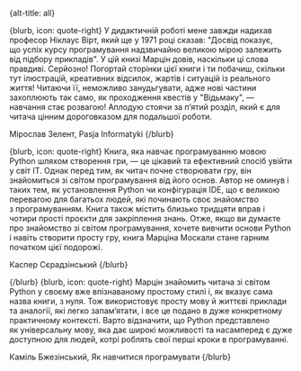 {alt-title: all}

{blurb, icon: quote-right}
У дидактичній роботі мене завжди надихав професор Ніклаус Вірт, який ще у&nbsp;1971 році сказав: &quot;Досвід показує, що&nbsp;успіх курсу програмування надзвичайно великою мірою залежить від підбору прикладів&quot;. У цій книзі Марцін довів, наскільки ці слова правдиві. Серйозно! Погортай сторінки цієї книги і ти побачиш, скільки тут ілюстрацій, креативних відсилок, жартів і ситуацій із реального життя! Читаючи її, неможливо занудьгувати, адже нові частини захоплюють так само, як&nbsp;проходження квестів у&nbsp;&quot;Відьмаку&quot;, — навчання стає розвагою! Аплодую стоячи за п’ятий розділ, який є для читача цінним дороговказом для подальшої роботи.

Мірослав Зелент, Pasja Informatyki
{/blurb}

{blurb, icon: quote-right}
Книга, яка навчає програмуванню мовою Python шляхом створення гри, — це&nbsp;цікавий та&nbsp;ефективний спосіб увійти у&nbsp;світ IT. Однак перед тим, як&nbsp;читач почне створювати гру, він знайомиться зі світом програмування від його основ. Автор не&nbsp;оминув і таких тем, як&nbsp;установлення Python чи конфігурація IDE, що&nbsp;є великою перевагою для багатьох людей, які починають своє знайомство з&nbsp;програмуванням. Книга також містить близько тридцяти вправ і чотири прості проєкти для закріплення знань. Отже, якщо ви думаєте про знайомство зі світом програмування, хочете вивчити основи Python і навіть створити просту гру, книга Марціна Москали стане гарним початком цієї подорожі.

Каспер Сєрадзінський
{/blurb}

{/blurb}
{blurb, icon: quote-right}
Марцін знайомить читача зі світом Python у&nbsp;своєму вже впізнаваному простому стилі і, як&nbsp;вказує сама назва книги, з&nbsp;нуля. Тож використовує просту мову й життєві приклади та&nbsp;аналогії, які легко запам’ятати, і все це&nbsp;подано в&nbsp;дуже конкретному практичному контексті. Варто відзначити, що&nbsp;Python представлено як&nbsp;універсальну мову, яка дає широкі можливості та&nbsp;насамперед є дуже доступною для людей, котрі роблять свої перші кроки в&nbsp;програмуванні.

Каміль Бжезінський, Як навчитися програмувати
{/blurb}
